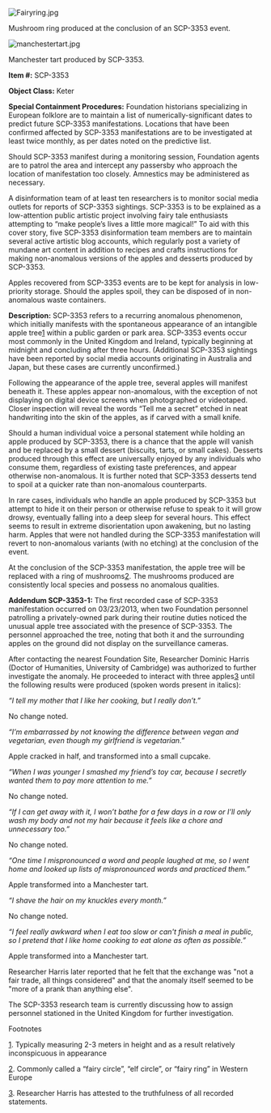 ![Fairyring.jpg](http://scp-wiki.wdfiles.com/local--files/scp-3353/Fairyring.jpg)

Mushroom ring produced at the conclusion of an SCP-3353 event.

![manchestertart.jpg](http://scp-wiki.wdfiles.com/local--files/scp-3353/manchestertart.jpg)

Manchester tart produced by SCP-3353.

**Item #:** SCP-3353

**Object Class:** Keter

**Special Containment Procedures:** Foundation historians specializing in European folklore are to maintain a list of numerically-significant dates to predict future SCP-3353 manifestations. Locations that have been confirmed affected by SCP-3353 manifestations are to be investigated at least twice monthly, as per dates noted on the predictive list.

Should SCP-3353 manifest during a monitoring session, Foundation agents are to patrol the area and intercept any passersby who approach the location of manifestation too closely. Amnestics may be administered as necessary.

A disinformation team of at least ten researchers is to monitor social media outlets for reports of SCP-3353 sightings. SCP-3353 is to be explained as a low-attention public artistic project involving fairy tale enthusiasts attempting to “make people’s lives a little more magical!” To aid with this cover story, five SCP-3353 disinformation team members are to maintain several active artistic blog accounts, which regularly post a variety of mundane art content in addition to recipes and crafts instructions for making non-anomalous versions of the apples and desserts produced by SCP-3353.

Apples recovered from SCP-3353 events are to be kept for analysis in low-priority storage. Should the apples spoil, they can be disposed of in non-anomalous waste containers.

**Description:** SCP-3353 refers to a recurring anomalous phenomenon, which initially manifests with the spontaneous appearance of an intangible apple tree[1](javascript:;) within a public garden or park area. SCP-3353 events occur most commonly in the United Kingdom and Ireland, typically beginning at midnight and concluding after three hours. (Additional SCP-3353 sightings have been reported by social media accounts originating in Australia and Japan, but these cases are currently unconfirmed.)

Following the appearance of the apple tree, several apples will manifest beneath it. These apples appear non-anomalous, with the exception of not displaying on digital device screens when photographed or videotaped. Closer inspection will reveal the words “Tell me a secret” etched in neat handwriting into the skin of the apples, as if carved with a small knife.

Should a human individual voice a personal statement while holding an apple produced by SCP-3353, there is a chance that the apple will vanish and be replaced by a small dessert (biscuits, tarts, or small cakes). Desserts produced through this effect are universally enjoyed by any individuals who consume them, regardless of existing taste preferences, and appear otherwise non-anomalous. It is further noted that SCP-3353 desserts tend to spoil at a quicker rate than non-anomalous counterparts.

In rare cases, individuals who handle an apple produced by SCP-3353 but attempt to hide it on their person or otherwise refuse to speak to it will grow drowsy, eventually falling into a deep sleep for several hours. This effect seems to result in extreme disorientation upon awakening, but no lasting harm. Apples that were not handled during the SCP-3353 manifestation will revert to non-anomalous variants (with no etching) at the conclusion of the event.

At the conclusion of the SCP-3353 manifestation, the apple tree will be replaced with a ring of mushrooms[2](javascript:;). The mushrooms produced are consistently local species and possess no anomalous qualities.

**Addendum SCP-3353-1:** The first recorded case of SCP-3353 manifestation occurred on 03/23/2013, when two Foundation personnel patrolling a privately-owned park during their routine duties noticed the unusual apple tree associated with the presence of SCP-3353. The personnel approached the tree, noting that both it and the surrounding apples on the ground did not display on the surveillance cameras.

After contacting the nearest Foundation Site, Researcher Dominic Harris (Doctor of Humanities, University of Cambridge) was authorized to further investigate the anomaly. He proceeded to interact with three apples[3](javascript:;) until the following results were produced (spoken words present in italics):

_“I tell my mother that I like her cooking, but I really don’t.”_

No change noted.

_“I’m embarrassed by not knowing the difference between vegan and vegetarian, even though my girlfriend is vegetarian.”_

Apple cracked in half, and transformed into a small cupcake.

_“When I was younger I smashed my friend’s toy car, because I secretly wanted them to pay more attention to me.”_

No change noted.

_“If I can get away with it, I won’t bathe for a few days in a row or I’ll only wash my body and not my hair because it feels like a chore and unnecessary too.”_

No change noted.

_“One time I mispronounced a word and people laughed at me, so I went home and looked up lists of mispronounced words and practiced them.”_

Apple transformed into a Manchester tart.

_“I shave the hair on my knuckles every month.”_

No change noted.

_“I feel really awkward when I eat too slow or can't finish a meal in public, so I pretend that I like home cooking to eat alone as often as possible.”_

Apple transformed into a Manchester tart.

Researcher Harris later reported that he felt that the exchange was "not a fair trade, all things considered" and that the anomaly itself seemed to be "more of a prank than anything else".

The SCP-3353 research team is currently discussing how to assign personnel stationed in the United Kingdom for further investigation.

Footnotes

[1](javascript:;). Typically measuring 2-3 meters in height and as a result relatively inconspicuous in appearance

[2](javascript:;). Commonly called a “fairy circle”, “elf circle”, or “fairy ring” in Western Europe

[3](javascript:;). Researcher Harris has attested to the truthfulness of all recorded statements.